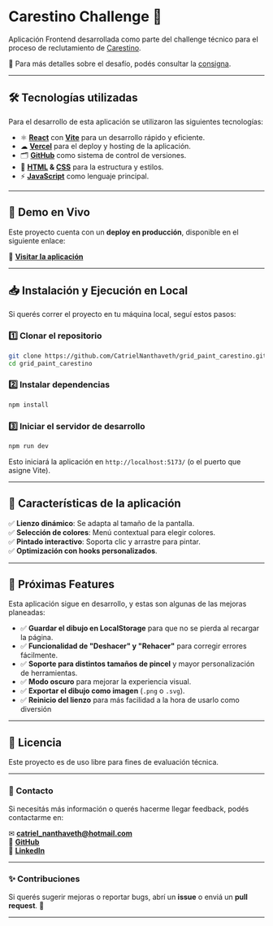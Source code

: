 # **Carestino Challenge** 🎨  

Aplicación Frontend desarrollada como parte del challenge técnico para el proceso de reclutamiento de [Carestino](https://www.carestino.com).  

📌 Para más detalles sobre el desafío, podés consultar la [consigna](https://github.com/CatrielNanthaveth/grid_paint_carestino/blob/main/grid_paint_challenge.pdf).  

---

## **🛠️ Tecnologías utilizadas**  
Para el desarrollo de esta aplicación se utilizaron las siguientes tecnologías:  

- ⚛ **[React](https://react.dev)** con **[Vite](https://es.vite.dev/guide/)** para un desarrollo rápido y eficiente.  
- ☁ **[Vercel](https://vercel.com)** para el deploy y hosting de la aplicación.  
- 🗂 **[GitHub](https://github.com/CatrielNanthaveth)** como sistema de control de versiones.  
- 🎨 **[HTML](https://developer.mozilla.org/es/docs/Web/HTML) & [CSS](https://developer.mozilla.org/es/docs/Web/CSS)** para la estructura y estilos.  
- ⚡ **[JavaScript](https://developer.mozilla.org/es/docs/Web/JavaScript)** como lenguaje principal.  

---

## **🚀 Demo en Vivo**  
Este proyecto cuenta con un **deploy en producción**, disponible en el siguiente enlace:  

🔗 **[Visitar la aplicación](https://paint-your-grid.vercel.app)**  

---

## **📥 Instalación y Ejecución en Local**  
Si querés correr el proyecto en tu máquina local, seguí estos pasos:  

### **1️⃣ Clonar el repositorio**  
```sh
git clone https://github.com/CatrielNanthaveth/grid_paint_carestino.git
cd grid_paint_carestino
```

### **2️⃣ Instalar dependencias**  
```sh
npm install
```

### **3️⃣ Iniciar el servidor de desarrollo**  
```sh
npm run dev
```
Esto iniciará la aplicación en `http://localhost:5173/` (o el puerto que asigne Vite).  

---

## **📌 Características de la aplicación**  
✅ **Lienzo dinámico**: Se adapta al tamaño de la pantalla.  
✅ **Selección de colores**: Menú contextual para elegir colores.  
✅ **Pintado interactivo**: Soporta clic y arrastre para pintar.  
✅ **Optimización con hooks personalizados**.  

---

## 🎯 Próximas Features  

Esta aplicación sigue en desarrollo, y estas son algunas de las mejoras planeadas:  

- ✅ **Guardar el dibujo en LocalStorage** para que no se pierda al recargar la página.  
- ✅ **Funcionalidad de "Deshacer" y "Rehacer"** para corregir errores fácilmente.  
- ✅ **Soporte para distintos tamaños de pincel** y mayor personalización de herramientas.  
- ✅ **Modo oscuro** para mejorar la experiencia visual.  
- ✅ **Exportar el dibujo como imagen** (`.png` o `.svg`).  
- ✅ **Reinicio del lienzo** para más facilidad a la hora de usarlo como diversión

---

## **📄 Licencia**  
Este proyecto es de uso libre para fines de evaluación técnica.  

---

### **📧 Contacto**  
Si necesitás más información o querés hacerme llegar feedback, podés contactarme en:  

✉ **[catriel_nanthaveth@hotmail.com](mailto:catriel_nanthaveth@hotmail.com)**  
🐙 **[GitHub](https://github.com/CatrielNanthaveth)**  
💼 **[LinkedIn](https://linkedin.com/in/catriel-nanthaveth)**  

---

### **✨ Contribuciones**  
Si querés sugerir mejoras o reportar bugs, abrí un **issue** o enviá un **pull request**. 🚀  

---
